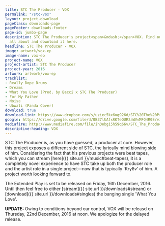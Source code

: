 ```yaml
---
title: STC The Producer - VOX
permalink: "/stc-vox"
layout: project-download
pageClass: downloads-page
pageFooter: downloads-footer
page-id: jumbo-page
description: STC The Producer's project<span>&mdash;</span>VOX. Find out what it is
  all about and download it here.
headline: STC The Producer - VOX
image: artwork/vox-ep
image-name: vox-ep
project-name: VOX
project-artist: STC The Producer
project-year: 2016
artwork: artwork/vox-ep
tracklist:
- Really Dope Drums
- Dreams
- What You Love (Prod. by Bacci x STC The Producer)
- For My Father
- Noise
- Ubwali (Panda Cover)
download: true
download-link: https://www.dropbox.com/s/uziec5kx6ug926d/STC%20The%20Producer%20-%20VOX%20[krvmedia.com].zip?dl=1
google: https://drive.google.com/file/d/0B37lUAfxRKTeOUR2aWVvMFQ4R0E/view?usp=sharing
mediafire: http://www.mediafire.com/file/ih3obgi5h59q66v/STC_The_Producer_-_VOX_%5Bkrvmedia.com%5D.zip
descriptive-heading: VOX
---
```


STC The Producer is, as you have guessed, a producer at core. However, this project exposes a different side of STC, the lyrically mind blowing side of him. Considering the fact that his previous projects were beat tapes, which you can stream [here]({{ site.url }}/music#beat-tapes), it is a completely novel experience to have STC take up both the producer role and the artist role in a single project&mdash;now that is typically 'Kry8v' of him. A project worth looking forward to.

The Extended Play is set to be released on Friday, 16th December, 2016. Until then feel free to either [stream]({{ site.url }}/downloads#stream) or [download]({{ site.url }}/downloads#singles) the banging single 'What You Love'.

**UPDATE:** Owing to conditions beyond our control, VOX will be releasd on Thursday, 22nd December, 2016 at noon. We apologize for the delayed release.
